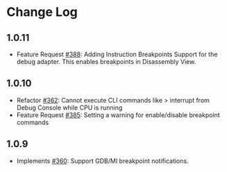# Change Log

## 1.0.11

-   Feature Request [#388](https://github.com/eclipse-cdt-cloud/cdt-gdb-adapter/pull/388): Adding Instruction Breakpoints Support for the debug adapter. This enables breakpoints in Disassembly View.

## 1.0.10

- Refactor [#362](https://github.com/eclipse-cdt-cloud/cdt-gdb-adapter/issues/362): Cannot execute CLI commands like > interrupt from Debug Console while CPU is running
- Feature Request [#385](https://github.com/eclipse-cdt-cloud/cdt-gdb-adapter/pull/385): Setting a warning for enable/disable breakpoint commands

## 1.0.9

- Implements [#360](https://github.com/eclipse-cdt-cloud/cdt-gdb-adapter/issues/360): Support GDB/MI breakpoint notifications.
